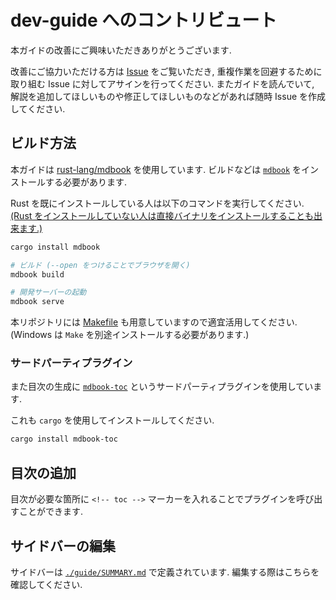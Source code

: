 # dev-guide へのコントリビュート

本ガイドの改善にご興味いただきありがとうございます.

改善にご協力いただける方は [Issue](https://github.com/pulsate-dev/dev-guide/issues) をご覧いただき, 重複作業を回避するために取り組む Issue に対してアサインを行ってください. またガイドを読んでいて, 解説を追加してほしいものや修正してほしいものなどがあれば随時 Issue を作成してください.

## ビルド方法

本ガイドは [rust-lang/mdbook][mdbook] を使用しています. ビルドなどは [`mdbook`][mdbook] をインストールする必要があります.

Rust を既にインストールしている人は以下のコマンドを実行してください. [(Rust をインストールしていない人は直接バイナリをインストールすることも出来ます.)](https://github.com/rust-lang/mdBook/releases)

```sh
cargo install mdbook
```

```sh
# ビルド (--open をつけることでブラウザを開く)
mdbook build

# 開発サーバーの起動
mdbook serve
```

本リポジトリには [Makefile](../Makefile) も用意していますので適宜活用してください. (Windows は `Make` を別途インストールする必要があります.)

### サードパーティプラグイン

また目次の生成に [`mdbook-toc`](https://github.com/badboy/mdbook-toc) というサードパーティプラグインを使用しています.

これも `cargo` を使用してインストールしてください.

```sh
cargo install mdbook-toc
```

## 目次の追加

目次が必要な箇所に `<!-- toc -->` マーカーを入れることでプラグインを呼び出すことができます.

## サイドバーの編集

サイドバーは [`./guide/SUMMARY.md`](./guide/SUMMARY.md) で定義されています. 編集する際はこちらを確認してください.

[mdbook]: https://github.com/rust-lang/mdBook
